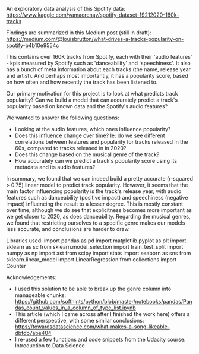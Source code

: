 An exploratory data analysis of this Spotify data: https://www.kaggle.com/yamaerenay/spotify-dataset-19212020-160k-tracks

Findings are summarized in this Medium post (still in draft): https://medium.com/@louisbrutton/what-drives-a-tracks-popularity-on-spotify-b4b10e9554c

This contains over 160K tracks from Spotify, each with their 'audio features' - kpis measured by Spotify such as 'danceability' and 'speechiness'. It also has a bunch of meta information about each tracks (the name, release year and artist). And perhaps most importantly, it has a popularity score, based on how often and how recently the track has been listened to.

Our primary motivation for this project is to look at what predicts track popularity? Can we build a model that can accurately predict a track's popularity based on known data and the Spotify's audio features?

We wanted to answer the following questions:
- Looking at the audio features, which ones influence popularity?
- Does this influence change over time? Ie: do we see different correlations between features and popularity for tracks released in the 60s, compared to tracks released in in 2020?
- Does this change based on the musical genre of the track? 
- How accurately can we predict a track's popularity score using its metadata and its audio features?

In summary, we found that we can indeed build a pretty accurate (r-squared > 0.75) linear model to predict track popularity. However, it seems that the main factor influencing popularity is the track's release year, with audio features such as danceability (positive impact) and speechiness (negative impact) influencing the result to a lesser degree. 
This is mostly constant over time, although we do see that explicitness becomes more important as we get closer to 2020, as does danceability. 
Regarding the musical genres, we found that restricting ourselves to a specific genre makes our models less accurate, and conclusions are harder to draw. 

Libraries used:
import pandas as pd
import matplotlib.pyplot as plt
import sklearn as sc
from sklearn.model_selection import train_test_split
import numpy as np
import ast
from scipy import stats
import seaborn as sns
from sklearn.linear_model import LinearRegression
from collections import Counter

Acknowledgements:
- I used this solution to be able to break up the genre column into manageable chunks: https://github.com/softhints/python/blob/master/notebooks/pandas/Pandas_count_values_in_a_column_of_type_list.ipynb
- This article (which I came across after I finished the work here) offers a different perspective, with some similar conclusions: https://towardsdatascience.com/what-makes-a-song-likeable-dbfdb7abe404
- I re-used a few functions and code snippets from the Udacity course: Introduction to Data Science
